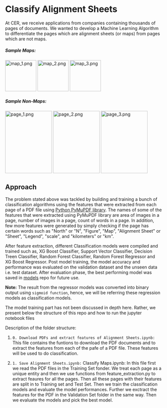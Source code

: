# Classify Alignment Sheets  
At CER, we receive applications from companies containing thousands of pages of documents. We wanted to develop a Machine Learning Algorithm to differentiate the pages which are alignment sheets (or maps) from pages which are not maps.

##### Sample Maps:

<img src="https://raw.githubusercontent.com/CER-REC/esa-data-bank_banque-donnees-ees/tree/master/imgs/map_1.PNG" alt="map_1.png" width="100"/>
<img src="https://raw.githubusercontent.com/CER-REC/esa-data-bank_banque-donnees-ees/tree/master/imgs/map_2.PNG" alt="map_2.png" width="100"/> 
<img src="https://raw.githubusercontent.com/CER-REC/esa-data-bank_banque-donnees-ees/tree/master/imgs/map_3.PNG" alt="map_3.png" width="100"/>


##### Sample Non-Maps:
<img src="https://github.com/CER-REC/esa-data-bank_banque-donnees-ees/tree/master/imgs/page_1.PNG" alt="page_1.png" width="150" height = "200" />   <img src="https://github.com/CER-REC/esa-data-bank_banque-donnees-ees/tree/master/imgs/page_2.PNG" alt="page_2.png" width="150" height = "200" />   <img src="https://github.com/CER-REC/esa-data-bank_banque-donnees-ees/tree/master/imgs/page_3.PNG" alt="page_3.png" width="150" height = "200" />


## Approach 

The problem stated above was tackled by building and training a bunch of classification algorithms using the features that were extracted from each page of a PDF file using [Python PyMuPDF library](https://pymupdf.readthedocs.io/en/latest/). The names of some of the features that were extracted using PyMuPDF library are area of images in a page, number of images in a page, count of words in a page. In addition, few more features were generated by simply checking if the page has certain words such as "North" or "N", "Figure", "Map", "Alignment Sheet" or "Sheet", "Legend", "scale", and "kilometers" or "km".  

After feature extraction, different Classification models were compiled and trained such as, XG Boost Classifier, Support Vector Classifier, Decision Treen Classifier,  Random Forest Classifier, Random Forest Regressor and XG Boost Regressor. Post model training, the model accuracy and performance was evaluated on the validation dataset and the unseen data i.e. test dataset. After evaluation phase, the best performing model was saved in [models](https://github.com/CER-REC/esa-data-bank_banque-donnees-ees/tree/master/models) repo for future use.

**Note:** The result from the regressor models was converted into binary output using `sigmoid function`, hence, we will be referring these regression models as classification models. 

The model training part has not been discussed in depth here. Rather, we present below the structure of this repo and how to run the jupyter notebook files

Description of the folder structure:
1. `0. Download PDFs and extract features of Alignment Sheets.ipynb:` This file contains the funtions to download the PDF documents and to extract the features from each of the pafe of a PDF file. These features will be used to do classification. 

2. `1. Save Alignment Sheets.ipynb:` Classify Maps.ipynb: In this file first we read the PDF files in the Training Set fonder. We treat each page as a unique entity and then we use functions from feature_extraction.py to extract feaures for all the pages. Then all these pages with their features are split in to Training set and Test Set. Then we train the classification models and evaluate the model performances. Further we exctract the features for the PDF in the Validation Set folder in the same way. Then we evaluate the models and pick the best model. 